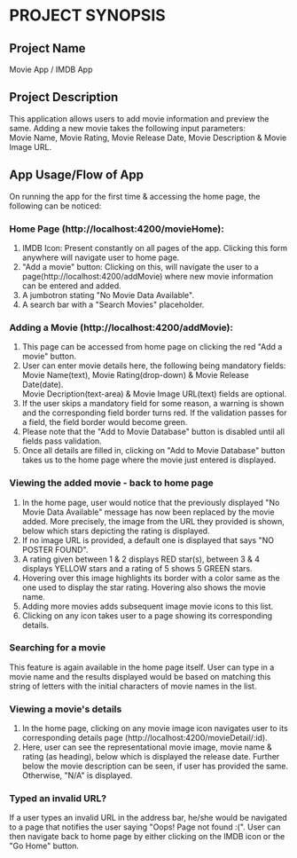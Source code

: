 # PROJECT SYNOPSIS
  
## Project Name
Movie App / IMDB App  
  
## Project Description
This application allows users to add movie information and preview the same. Adding a new movie takes the following input parameters:  
Movie Name, Movie Rating, Movie Release Date, Movie Description & Movie Image URL.  
  
## App Usage/Flow of App
On running the app for the first time & accessing the home page, the following can be noticed:  
  
### Home Page (http://localhost:4200/movieHome):  
1. IMDB Icon: Present constantly on all pages of the app. Clicking this form anywhere will navigate user to home page.  
2. "Add a movie" button: Clicking on this, will navigate the user to a page(http://localhost:4200/addMovie) where new movie information can be entered and added.  
3. A jumbotron stating "No Movie Data Available".  
4. A search bar with a "Search Movies" placeholder.  
  
### Adding a Movie (http://localhost:4200/addMovie):  
1. This page can be accessed from home page on clicking the red "Add a movie" button.  
2. User can enter movie details here, the following being mandatory fields:  
Movie Name(text), Movie Rating(drop-down) & Movie Release Date(date).  
Movie Decription(text-area) & Movie Image URL(text) fields are optional.  
3. If the user skips a mandatory field for some reason, a warning is shown and the corresponding field border turns red. If the validation passes for a field, the field border would become green.  
4. Please note that the "Add to Movie Database" button is disabled until all fields pass validation.  
5. Once all details are filled in, clicking on "Add to Movie Database" button takes us to the home page where the movie just entered is displayed.  
  
### Viewing the added movie - back to home page
1. In the home page, user would notice that the previously displayed "No Movie Data Available" message has now been replaced by the movie added. More precisely, the image from the URL they provided is shown, below which stars depicting the rating is displayed.  
2. If no image URL is provided, a default one is displayed that says "NO POSTER FOUND".
3. A rating given between 1 & 2 displays RED star(s), between 3 & 4 displays YELLOW stars and a rating of 5 shows 5 GREEN stars.  
4. Hovering over this image highlights its border with a color same as the one used to display the star rating. Hovering also shows the movie name.  
5. Adding more movies adds subsequent image movie icons to this list.  
6. Clicking on any icon takes user to a page showing its corresponding details.  

### Searching for a movie
This feature is again available in the home page itself. User can type in a movie name and the results displayed would be based on matching this string of letters with the initial characters of movie names in the list. 
  
### Viewing a movie's details
1. In the home page, clicking on any movie image icon navigates user to its corresponding details page (http://localhost:4200/movieDetail/:id).  
2. Here, user can see the representational movie image, movie name & rating (as heading), below which is displayed the release date. Further below the movie description can be seen, if user has provided the same. Otherwise, "N/A" is displayed.  
  
### Typed an invalid URL?
If a user types an invalid URL in the address bar, he/she would be navigated to a page that notifies the user saying "Oops! Page not found :(". User can then navigate back to home page by either clicking on the IMDB icon or the "Go Home" button.
